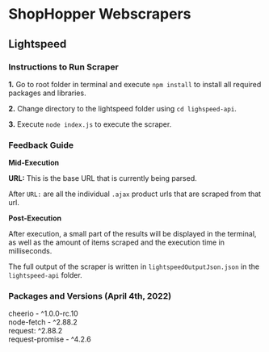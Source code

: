 # ShopHopper Webscrapers

## Lightspeed

### Instructions to Run Scraper

**1.** Go to root folder in terminal and execute `npm install` to install all required packages and libraries.

**2.** Change directory to the lightspeed folder using `cd lighspeed-api`. 

**3.** Execute `node index.js` to execute the scraper.

### Feedback Guide

**Mid-Execution**

**URL:** This is the base URL that is currently being parsed.

After `URL:` are all the individual `.ajax` product urls that are scraped from that url.

**Post-Execution**

After execution, a small part of the results will be displayed in the terminal, as well as the amount of items scraped and the execution time in milliseconds.

The full output of the scraper is written in `lightspeedOutputJson.json` in the `lightspeed-api` folder.

### Packages and Versions (April 4th, 2022)

cheerio - ^1.0.0-rc.10<br />
node-fetch - ^2.88.2<br />
request: ^2.88.2<br />
request-promise - ^4.2.6<br />
